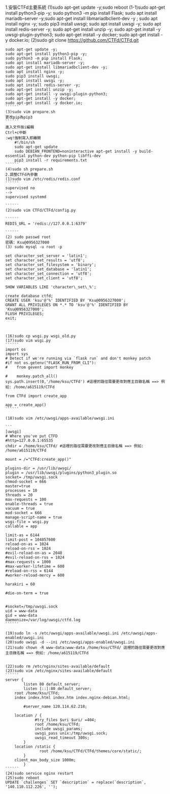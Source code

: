 # 

1.安裝CTFd主要系統
(1)sudo apt-get update -y;sudo reboot
(1-1)sudo apt-get install python3-pip -y; sudo python3 -m pip install Flask; sudo apt install mariadb-server -y;sudo apt-get install libmariadbclient-dev -y ; sudo apt install nginx -y; sudo pip3 install uwsgi; sudo apt install uwsgi -y; sudo apt install redis-server -y; sudo apt-get install unzip -y; sudo apt-get install -y uwsgi-plugin-python3; sudo apt-get install -y docker; sudo apt-get install -y docker.io;
(2)sudo git clone https://github.com/CTFd/CTFd.git

````````
sudo apt-get update -y; 
sudo apt-get install python3-pip -y;
sudo python3 -m pip install Flask;
sudo apt install mariadb-server -y;
sudo apt-get install libmariadbclient-dev -y;
sudo apt install nginx -y; 
sudo pip3 install uwsgi; 
sudo apt install uwsgi -y; 
sudo apt install redis-server -y; 
sudo apt-get install unzip -y; 
sudo apt-get install -y uwsgi-plugin-python3; 
sudo apt-get install -y docker; 
sudo apt-get install -y docker.io;
``````
(3)sudo vim prepare.sh
更改pip為pip3
`````` 
進入文件按i編輯
Ctrl+c中斷
:wq!強制寫入即離開
    #!/bin/sh
    sudo apt-get update
    sudo DEBIAN_FRONTEND=noninteractive apt-get install -y build-essential python-dev python-pip libffi-dev
    pip3 install -r requirements.txt
``````
(4)sudo sh prepare.sh
2.調整CTFd內參數
(1)sudo vim /etc/redis/redis.conf
``````
supervised no
-->
supervised systemd

``````
(2)sudo vim CTFd/CTFd/config.py

``````
REDIS_URL = 'redis://127.0.0.1:6379'

``````
(2) sudo passwd root 
密碼: Ksu@0956327000
(3) sudo mysql -u root -p

set character_set_server = 'latin1';
set character_set_results = 'utf8';
set character_set_filesystem = 'binary';
set character_set_database = 'latin1';
set character_set_connection = 'utf8';
set character_set_client = 'utf8';

SHOW VARIABLES LIKE 'character\_set\_%';

create database ctfd;
CREATE USER 'ksu'@'%' IDENTIFIED BY 'Ksu@0956327000';
GRANT ALL PRIVILEGES ON *.* TO 'ksu'@'%' IDENTIFIED BY 'Ksu@0956327000';
FLUSH PRIVILEGES;
exit;



(16)sudo cp wsgi.py wsgi_old.py
(17)sudo vim wsgi.py
``````
import os
import sys
# Detect if we're running via `flask run` and don't monkey patch
#if not os.getenv("FLASK_RUN_FROM_CLI"):
#    from gevent import monkey

#    monkey.patch_all()
sys.path.insert(0,'/home/ksu/CTFd') #這裡的路徑需要更改對應主目錄名稱 ==> 例如: /home/a615119/CTFd  

from CTFd import create_app

app = create_app()
``````

(18)sudo vim /etc/uwsgi/apps-available/uwsgi.ini

```
[uwsgi]
# Where you've put CTFD
#http=127.0.0.1:65535
chdir = /home/ksu/CTFd/ #這裡的路徑需要更改對應主目錄名稱 ==> 例如: /home/a615119/CTFd 

mount = /="CTFd:create_app()"

plugins-dir = /usr/lib/uwsgi/
plugin = /usr/lib/uwsgi/plugins/python3_plugin.so
socket= /tmp/uwsgi.sock
chmod-socket = 666
master=true
processes = 10
threads = 20
max-requests = 100
enable-threads = true
vacuum = true
mod-socket = 666
manage-script-name = true
wsgi-file = wsgi.py
callable = app

limit-as = 6144
limit-post = 104857600
reload-on-as = 1024
reload-on-rss = 1024
#evil-reload-on-as = 2048
#evil-reload-on-rss = 1024
#max-requests = 1000
#max-worker-lifetime = 600
#reload-on-rss = 6144
#worker-reload-mercy = 600

harakiri = 60

#die-on-term = true


#socket=/tmp/uwsgi.sock
uid = www-data
gid = www-data
daemonize=/var/log/uwsgi/ctfd.log
``````

(19)sudo ln -s /etc/uwsgi/apps-available/uwsgi.ini /etc/uwsgi/apps-enabled/uwsgi.ini
(20)sudo uwsgi -d --ini /etc/uwsgi/apps-enabled/uwsgi.ini
(21)sudo chown -R www-data:www-data /home/ksu/CTFd/ 這裡的路徑需要更改對應主目錄名稱 ==> 例如: /home/a615119/CTFd 
 

(22)sudo rm /etc/nginx/sites-available/default
(23)sudo vim /etc/nginx/sites-available/default
``````
server {
        listen 80 default_server;
        listen [::]:80 default_server;
	root /home/ksu/CTFd; 
	index index.html index.htm index.nginx-debian.html;

        #server_name 120.114.62.218;

	location / {
             #try_files $uri $uri/ =404;
             root /home/ksu/CTFd;
             include uwsgi_params;
             uwsgi_pass unix:/tmp/uwsgi.sock;
             uwsgi_read_timeout 300s;
        }
	location /static {
               root /home/ksu/CTFd/CTFd/themes/core/static/; 
        }
	client_max_body_size 1000m;
        }
``````
(24)sudo service nginx restart
(25)sudo reboot
UPDATE `challenges` SET `description` = replace(`description`, '140.110.112.226', '');
